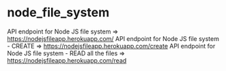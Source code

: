 # node_file_system

API endpoint for Node JS file system => https://nodejsfileapp.herokuapp.com/
API endpoint for Node JS file system - CREATE  => https://nodejsfileapp.herokuapp.com/create
API endpoint for Node JS file system - READ all the files => https://nodejsfileapp.herokuapp.com/read 
